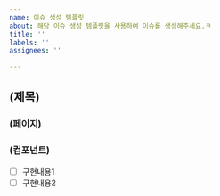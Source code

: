 ```yaml
---
name: 이슈 생성 템플릿
about: 해당 이슈 생성 템플릿을 사용하여 이슈를 생성해주세요.ㅋ
title: ''
labels: ''
assignees: ''

---
```


## (제목)
### (페이지)
### (컴포넌트)
- [ ] 구현내용1
- [ ] 구현내용2
